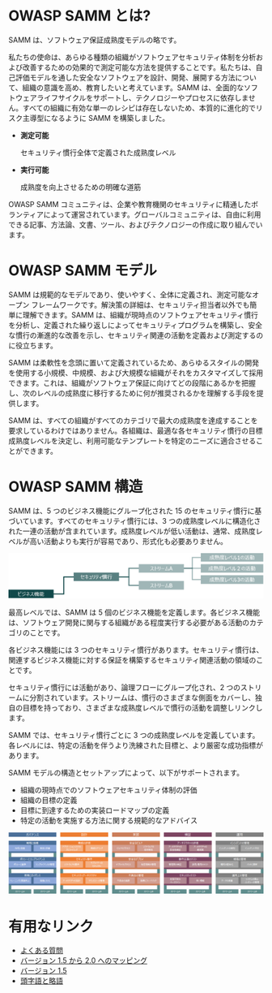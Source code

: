 # OWASP SAMM とは?

SAMM は、ソフトウェア保証成熟度モデルの略です。

私たちの使命は、あらゆる種類の組織がソフトウェアセキュリティ体制を分析および改善するための効果的で測定可能な方法を提供することです。私たちは、自己評価モデルを通した安全なソフトウェアを設計、開発、展開する方法について、組織の意識を高め、教育したいと考えています。SAMM は、全面的なソフトウェアライフサイクルをサポートし、テクノロジーやプロセスに依存しません。すべての組織に有効な単一のレシピは存在しないため、本質的に進化的でリスク主導型になるように SAMM を構築しました。

- **測定可能**

	セキュリティ慣行全体で定義された成熟度レベル

- **実行可能**

	成熟度を向上させるための明確な道筋

OWASP SAMM コミュニティは、企業や教育機関のセキュリティに精通したボランティアによって運営されています。グローバルコミュニティは、自由に利用できる記事、方法論、文書、ツール、およびテクノロジーの作成に取り組んでいます。

# OWASP SAMM モデル

SAMM は規範的なモデルであり、使いやすく、全体に定義され、測定可能なオープン フレームワークです。解決策の詳細は、セキュリティ担当者以外でも簡単に理解できます。SAMM は、組織が現時点のソフトウェアセキュリティ慣行を分析し、定義された繰り返しによってセキュリティプログラムを構築し、安全な慣行の漸進的な改善を示し、セキュリティ関連の活動を定義および測定するのに役立ちます。

SAMM は柔軟性を念頭に置いて定義されているため、あらゆるスタイルの開発を使用する小規模、中規模、および大規模な組織がそれをカスタマイズして採用できます。これは、組織がソフトウェア保証に向けてどの段階にあるかを把握し、次のレベルの成熟度に移行するために何が推奨されるかを理解する手段を提供します。

SAMM は、すべての組織がすべてのカテゴリで最大の成熟度を達成することを要求しているわけではありません。各組織は、最適な各セキュリティ慣行の目標成熟度レベルを決定し、利用可能なテンプレートを特定のニーズに適合させることができます。

# OWASP SAMM 構造

SAMM は、5 つのビジネス機能にグループ化された 15 のセキュリティ慣行に基づいています。すべてのセキュリティ慣行には、3 つの成熟度レベルに構造化された一連の活動が含まれています。成熟度レベルが低い活動は、通常、成熟度レベルが高い活動よりも実行が容易であり、形式化も必要ありません。


![OWASPSAMM_Structure.png](img/OWASPSAMM_Structure.png)


最高レベルでは、SAMM は 5 個のビジネス機能を定義します。各ビジネス機能は、ソフトウェア開発に関与する組織がある程度実行する必要がある活動のカテゴリのことです。

各ビジネス機能には 3 つのセキュリティ慣行があります。セキュリティ慣行は、関連するビジネス機能に対する保証を構築するセキュリティ関連活動の領域のことです。

セキュリティ慣行には活動があり、論理フローにグループ化され、2 つのストリームに分割されています。ストリームは、慣行のさまざまな側面をカバーし、独自の目標を持っており、さまざまな成熟度レベルで慣行の活動を調整しリンクします。

SAMM では、セキュリティ慣行ごとに 3 つの成熟度レベルを定義しています。各レベルには、特定の活動を伴うより洗練された目標と、より厳密な成功指標があります。

SAMM モデルの構造とセットアップによって、以下がサポートされます。

- 組織の現時点でのソフトウェアセキュリティ体制の評価
- 組織の目標の定義
- 目標に到達するための実装ロードマップの定義
- 特定の活動を実施する方法に関する規範的なアドバイス


![OWASPSAMM_Structure_Detail.png](img/OWASPSAMM_Structure_Detail.png)


# 有用なリンク

- [よくある質問](https://owaspsamm.org/faq)
- [バージョン 1.5 から 2.0 へのマッピング](https://owaspsamm.org/mapping-versions)
- [バージョン 1.5](https://owaspsamm.org/v1-5)
- [頭字語と略語](https://owaspsamm.org/acronyms-and-abbreviations)

